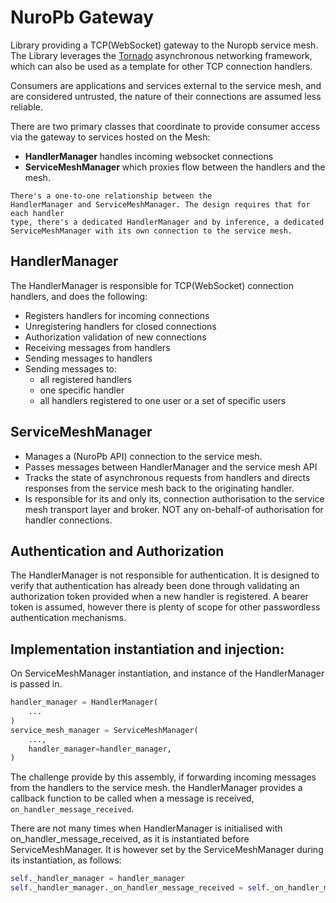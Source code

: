 # NuroPb Gateway

Library providing a TCP(WebSocket) gateway to the Nuropb service mesh. The
Library leverages the [Tornado](https://tornadoweb.org) asynchronous networking 
framework, which can also be used as a template for other TCP connection handlers. 

Consumers are applications and services external to the service mesh, and 
are considered untrusted, the nature of their connections are assumed less 
reliable. 

There are two primary classes that coordinate to provide consumer access via
the gateway to services hosted on the Mesh:
* **HandlerManager** handles incoming websocket connections
* **ServiceMeshManager** which proxies flow between the handlers and the mesh.

```{note}
There's a one-to-one relationship between the
HandlerManager and ServiceMeshManager. The design requires that for each handler
type, there's a dedicated HandlerManager and by inference, a dedicated
ServiceMeshManager with its own connection to the service mesh.
```

## HandlerManager
The HandlerManager is responsible for TCP(WebSocket) connection handlers, and does 
the following:
* Registers handlers for incoming connections
* Unregistering handlers for closed connections
* Authorization validation of new connections
* Receiving messages from handlers
* Sending messages to handlers
* Sending messages to:
  * all registered handlers
  * one specific handler
  * all handlers registered to one user or a set of specific users

## ServiceMeshManager
* Manages a (NuroPb API) connection to the service mesh.
* Passes messages between HandlerManager and the service mesh API
* Tracks the state of asynchronous requests from handlers and directs responses
  from the service mesh back to the originating handler.
* Is responsible for its and only its, connection authorisation to the service mesh
  transport layer and broker. NOT any on-behalf-of authorisation for handler
  connections.

## Authentication and Authorization

The HandlerManager is not responsible for authentication. It is designed to verify
that authentication has already been done through validating an authorization token 
provided when a new handler is registered. A bearer token is assumed, however there
is plenty of scope for other passwordless authentication mechanisms.

## Implementation instantiation and injection:

On ServiceMeshManager instantiation, and instance of the HandlerManager is passed in.
```python
handler_manager = HandlerManager(
    ...
)
service_mesh_manager = ServiceMeshManager(
    ...,
    handler_manager=handler_manager,
)
```

The challenge provide by this assembly, if forwarding incoming messages from the handlers
to the service mesh. the HandlerManager provides a callback function to be called when
a message is received, `on_handler_message_received`.

There are not many times when HandlerManager is initialised with on_handler_message_received, 
as it is instantiated before ServiceMeshManager. It is however set by the ServiceMeshManager
during its instantiation, as follows:

```python
self._handler_manager = handler_manager
self._handler_manager._on_handler_message_received = self._on_handler_message_received
```
